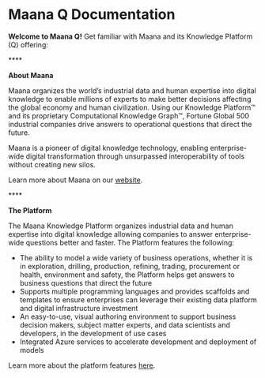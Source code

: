# Maana Q Documentation

**Welcome to Maana Q!** Get familiar with Maana and its Knowledge Platform \(Q\) offering:

\*\*\*\*

**About Maana**

Maana organizes the world’s industrial data and human expertise into digital knowledge to enable millions of experts to make better decisions affecting the global economy and human civilization.  Using our Knowledge Platform™ and its proprietary Computational Knowledge Graph™, Fortune Global 500 industrial companies drive answers to operational questions that direct the future.

Maana is a pioneer of digital knowledge technology, enabling enterprise-wide digital transformation through unsurpassed interoperability of tools without creating new silos.

Learn more about Maana on our [website](www.maana.io).

\*\*\*\*

**The Platform**

The Maana Knowledge Platform organizes industrial data and human expertise into digital knowledge allowing companies to answer enterprise-wide questions better and faster. The Platform features the following:

* The ability to model a wide variety of business operations, whether it is in exploration, drilling, production, refining, trading, procurement or health, environment and safety, the Platform helps get answers to business questions that direct the future
* Supports multiple programming languages and provides scaffolds and templates to ensure enterprises can leverage their existing data platform and digital infrastructure investment
* An easy-to-use, visual authoring environment to support business decision makers, subject matter experts, and data scientists and developers, in the development of use cases
* Integrated Azure services to accelerate development and deployment of models

Learn more about the platform features [here](platform-features/).


